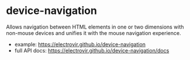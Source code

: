 # device-navigation

Allows navigation between HTML elements in one or two dimensions with non-mouse devices and unifies it with the mouse navigation experience.

-   example: https://electrovir.github.io/device-navigation
-   full API docs: https://electrovir.github.io/device-navigation/docs

